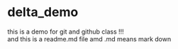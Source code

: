 # delta_demo
this is a demo for git and github class !!!<br>
and this is a readme.md file amd .md means mark down
